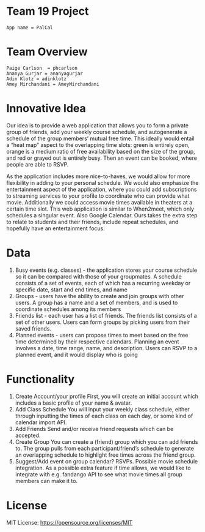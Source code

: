 # Team 19 Project
    App name = PalCal
    
# Team Overview
	Paige Carlson  = phcarlson
	Ananya Gurjar = ananyagurjar
	Adin Klotz = adinklotz
	Amey Mirchandani = AmeyMirchandani 
  
# Innovative Idea
Our idea is to provide a web application that allows you to form a private group of friends, add your weekly course schedule, and autogenerate a schedule of the group members’ mutual free time. This ideally would entail a “heat map” aspect to the overlapping time slots: green is entirely open, orange is a medium ratio of free availability based on the size of the group, and red or grayed out is entirely busy. Then an event can be booked, where people are able to RSVP. 

As the application includes more nice-to-haves, we would allow for more flexibility in adding to your personal schedule. We would also emphasize the entertainment aspect of the application, where you could add subscriptions to streaming services to your profile to coordinate who can provide what movie. Additionally we could access movie times available in theaters at a certain time slot. This web application is similar to When2meet, which only schedules a singular event. Also Google Calendar. Ours takes the extra step to relate to students and their friends, include repeat schedules, and hopefully have an entertainment focus. 

# Data
1. Busy events (e.g. classes) - the application stores your course schedule so it can be compared with those of your groupmates. A schedule consists of a set of events, each of which has a recurring weekday or specific date, start and end times, and name
2. Groups - users have the ability to create and join groups with other users. A group has a name and a set of members, and is used to coordinate schedules among its members
3. Friends list - each user has a list of friends. The friends list consists of a set of other users. Users can form groups by picking users from their saved friends.
4. Planned events - users can propose times to meet based on the free time determined by their respective calendars. Planning an event involves a date, time range, name, and description. Users can RSVP to a planned event, and it would display who is going

# Functionality
1. Create Account/your profile
	First, you will create an initial account which includes a basic profile of your name & avatar.
2. Add Class Schedule
	You will input your weekly class schedule, either through inputting the times of each class on each day, or some kind of calendar import API.
3. Add Friends
	Send and/or receive friend requests which can be accepted.
4. Create Group
	You can create a (friend) group which you can add friends to.
	The group pulls from each participant/friend’s schedule to generate an overlapping schedule to highlight free times across the friend group.
5. Suggest/Add event on group calendar?
	RSVPs.
	Possible movie schedule integration.
	As a possible extra feature if time allows, we would like to integrate with e.g. fandango API to see what movie times all group members can make it to.

# License
MIT License: https://opensource.org/licenses/MIT